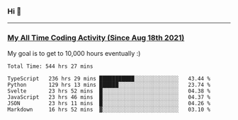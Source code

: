 ### Hi 🙂

---

### <a href="https://wakatime.com/@Eroxl">My All Time Coding Activity (Since Aug 18th 2021)</a>
My goal is to get to 10,000 hours eventually :)
<!--START_SECTION:waka-->

```text
Total Time: 544 hrs 27 mins

TypeScript   236 hrs 29 mins ███████████░░░░░░░░░░░░░░   43.44 %
Python       129 hrs 13 mins ██████░░░░░░░░░░░░░░░░░░░   23.74 %
Svelte       23 hrs 52 mins  █░░░░░░░░░░░░░░░░░░░░░░░░   04.38 %
JavaScript   23 hrs 46 mins  █░░░░░░░░░░░░░░░░░░░░░░░░   04.37 %
JSON         23 hrs 11 mins  █░░░░░░░░░░░░░░░░░░░░░░░░   04.26 %
Markdown     16 hrs 52 mins  ▓░░░░░░░░░░░░░░░░░░░░░░░░   03.10 %
```

<!--END_SECTION:waka-->
